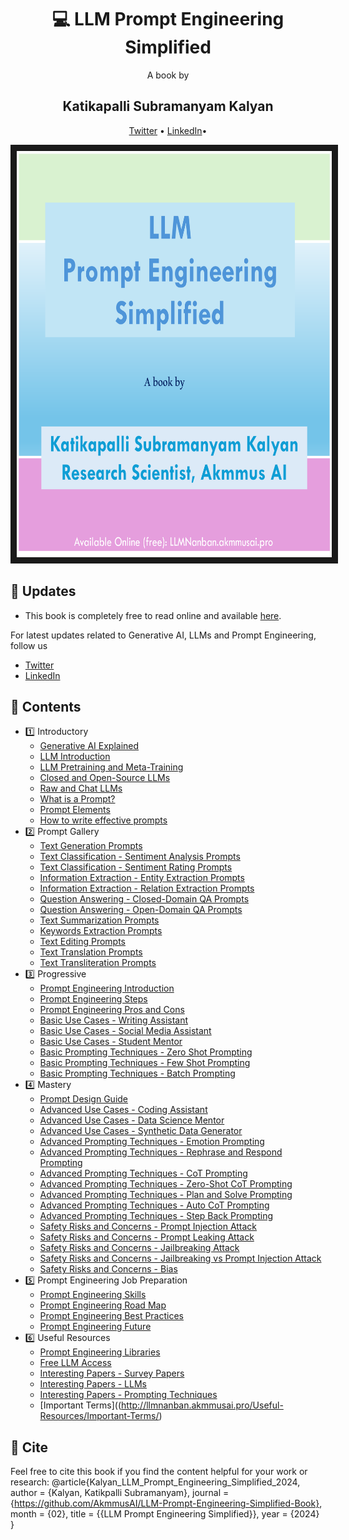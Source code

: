<div align="center">
  <h1> &#128187 LLM Prompt Engineering Simplified</h1>
  A book by 
  <h2> Katikapalli Subramanyam Kalyan </h2>
  <p align="center">
    <a href="https://twitter.com/kalyan_kpl">Twitter</a> • 
    <a href="https://www.linkedin.com/in/kalyanksnlp">LinkedIn</a>•
  </p>
</div>

<p align="center">
<img src="llm-pe.png" width="650" height="650" border="10"/>
</p>

## 📌 Updates 

- This book is completely free to read online and available [here](https://llmnanban.akmmusai.pro).

For latest updates related to Generative AI, LLMs and Prompt Engineering, follow us
- [Twitter](https://twitter.com/kalyan_kpl)
- [LinkedIn](https://www.linkedin.com/in/kalyanksnlp)

## 🧱 Contents
- 1️⃣ Introductory 
   - [Generative AI Explained](http://llmnanban.akmmusai.pro/Introductory/Generative-AI-Explained/)
   - [LLM Introduction](http://llmnanban.akmmusai.pro/Introductory/LLM-Introduction/)
   - [LLM Pretraining and Meta-Training](http://llmnanban.akmmusai.pro/Introductory/LLM-Training/)
   - [Closed and Open-Source LLMs](http://llmnanban.akmmusai.pro/Introductory/Closed-and-Open-Source-LLMs/)
   - [Raw and Chat LLMs](http://llmnanban.akmmusai.pro/Introductory/Raw-and-Chat-LLMs/)
   - [What is a Prompt?](http://llmnanban.akmmusai.pro/Introductory/What-is-a-prompt/)
   - [Prompt Elements](http://llmnanban.akmmusai.pro/Introductory/Prompt-Elements/)
   - [How to write effective prompts](http://llmnanban.akmmusai.pro/Introductory/How-to-Write-Effective-Prompts/)
- 2️⃣ Prompt Gallery
   - [Text Generation Prompts](http://llmnanban.akmmusai.pro/Prompt-Gallery/Text-Generation-Prompts/)
   - [Text Classification - Sentiment Analysis Prompts](http://llmnanban.akmmusai.pro/Prompt-Gallery/Sentiment-Analysis-Prompts/)
   - [Text Classification - Sentiment Rating Prompts](http://llmnanban.akmmusai.pro/Prompt-Gallery/Sentiment-Rating-Prompts/)
   - [Information Extraction - Entity Extraction Prompts](http://llmnanban.akmmusai.pro/Prompt-Gallery/Entity-Extraction-Prompts/)
   - [Information Extraction - Relation Extraction Prompts](http://llmnanban.akmmusai.pro/Prompt-Gallery/Relation-Extraction-Prompts/)
   - [Question Answering - Closed-Domain QA Prompts](http://llmnanban.akmmusai.pro/Prompt-Gallery/Closed-Domain-Question-Answering-Prompts/)
   - [Question Answering - Open-Domain QA Prompts](http://llmnanban.akmmusai.pro/Prompt-Gallery/Open-Domain-Question-Answering-Prompts/)
   - [Text Summarization Prompts](http://llmnanban.akmmusai.pro/Prompt-Gallery/Text-Summarization-Prompts/)
   - [Keywords Extraction Prompts](http://llmnanban.akmmusai.pro/Prompt-Gallery/Keywords-Extraction-Prompts/)
   - [Text Editing Prompts](http://llmnanban.akmmusai.pro/Prompt-Gallery/Text-Editing-Prompts/)
   - [Text Translation Prompts](http://llmnanban.akmmusai.pro/Prompt-Gallery/Text-Translation-Prompts/)
   - [Text Transliteration Prompts](http://llmnanban.akmmusai.pro/Prompt-Gallery/Text-Transliteration-Prompts/)
- 3️⃣ Progressive
   - [Prompt Engineering Introduction](http://llmnanban.akmmusai.pro/Progressive/Prompt-Engineering-Introduction/)
   - [Prompt Engineering Steps](http://llmnanban.akmmusai.pro/Progressive/Prompt-Engineering-Steps/)
   - [Prompt Engineering Pros and Cons](http://llmnanban.akmmusai.pro/Progressive/Prompt-Engineering-Pros-and-Cons/)
   - [Basic Use Cases - Writing Assistant](http://llmnanban.akmmusai.pro/Progressive/Writing-Assistant/)
   - [Basic Use Cases - Social Media Assistant](http://llmnanban.akmmusai.pro/Progressive/Social-Media-Assistant/)
   - [Basic Use Cases - Student Mentor](http://llmnanban.akmmusai.pro/Progressive/Student-Mentor/)
   - [Basic Prompting Techniques - Zero Shot Prompting](http://llmnanban.akmmusai.pro/Progressive/Zero-Shot-Prompting-explained/)
   - [Basic Prompting Techniques - Few Shot Prompting](http://llmnanban.akmmusai.pro/Progressive/Few-Shot-Prompting-explained/)
   - [Basic Prompting Techniques - Batch Prompting](http://llmnanban.akmmusai.pro/Progressive/Batch-Prompting-explained/)
- 4️⃣ Mastery
   - [Prompt Design Guide](http://llmnanban.akmmusai.pro/Mastery/Prompt-Design-Guide/)
   - [Advanced Use Cases - Coding Assistant](http://llmnanban.akmmusai.pro/Mastery/Coding-Assistant/)
   - [Advanced Use Cases - Data Science Mentor](http://llmnanban.akmmusai.pro/Mastery/Data-Science-Mentor/)
   - [Advanced Use Cases - Synthetic Data Generator](http://llmnanban.akmmusai.pro/Mastery/Synthetic-Data-Generator/)
   - [Advanced Prompting Techniques - Emotion Prompting](http://llmnanban.akmmusai.pro/Mastery/Emotion-Prompting-explained/)
   - [Advanced Prompting Techniques - Rephrase and Respond Prompting](http://llmnanban.akmmusai.pro/Mastery/Rephrase-and-Respond-Prompting-explained/)
   - [Advanced Prompting Techniques - CoT Prompting](http://llmnanban.akmmusai.pro/Mastery/CoT-Prompting-explained/)
   - [Advanced Prompting Techniques - Zero-Shot CoT Prompting](http://llmnanban.akmmusai.pro/Mastery/Zero-Shot-CoT-Prompting-explained/)
   - [Advanced Prompting Techniques - Plan and Solve Prompting](http://llmnanban.akmmusai.pro/Mastery/Plan-and-Solve-Prompting-explained/)
   - [Advanced Prompting Techniques - Auto CoT Prompting](http://llmnanban.akmmusai.pro/Mastery/Auto-CoT-Prompting-explained/)
   - [Advanced Prompting Techniques - Step Back Prompting](http://llmnanban.akmmusai.pro/Mastery/Step-Back-Prompting-explained/)
   - [Safety Risks and Concerns - Prompt Injection Attack](http://llmnanban.akmmusai.pro/Mastery/Prompt-Injection/)
   - [Safety Risks and Concerns - Prompt Leaking Attack](http://llmnanban.akmmusai.pro/Mastery/Prompt-Leaking/)
   - [Safety Risks and Concerns - Jailbreaking Attack](http://llmnanban.akmmusai.pro/Mastery/Jailbreaking/)
   - [Safety Risks and Concerns - Jailbreaking vs Prompt Injection Attack](http://llmnanban.akmmusai.pro/Mastery/Jailbreaking-Prompt-Injection/)
   - [Safety Risks and Concerns - Bias](http://llmnanban.akmmusai.pro/Mastery/Bias/)
 - 5️⃣ Prompt Engineering Job Preparation
   - [Prompt Engineering Skills](http://llmnanban.akmmusai.pro/PE-Job-Preparation/Prompt-Engineering-Skills/)
   - [Prompt Engineering Road Map](http://llmnanban.akmmusai.pro/PE-Job-Preparation/Prompt-Engineering-Road-Map/)
   - [Prompt Engineering Best Practices](http://llmnanban.akmmusai.pro/PE-Job-Preparation/Prompt-Engineering-Best-Practices/)
   - [Prompt Engineering Future](http://llmnanban.akmmusai.pro/PE-Job-Preparation/Prompt-Engineering-Future/)
 - 6️⃣ Useful Resources
    - [Prompt Engineering Libraries](http://llmnanban.akmmusai.pro/Useful-Resources/Prompt-Engineering-Libraries/)
    - [Free LLM Access](http://llmnanban.akmmusai.pro/Useful-Resources/Free-LLM-Access/)
    - [Interesting Papers - Survey Papers](http://llmnanban.akmmusai.pro/Useful-Resources/Survey-Papers/)
    - [Interesting Papers - LLMs](http://llmnanban.akmmusai.pro/Useful-Resources/LLMs/)
    - [Interesting Papers - Prompting Techniques](http://llmnanban.akmmusai.pro/Useful-Resources/Prompting-Techniques-Papers/)
    - [Important Terms]((http://llmnanban.akmmusai.pro/Useful-Resources/Important-Terms/)
  
## 📝 Cite
Feel free to cite this book if you find the content helpful for your work or research:
@article{Kalyan_LLM_Prompt_Engineering_Simplified_2024,
author = {Kalyan, Katikpalli Subramanyam},
journal = {https://github.com/AkmmusAI/LLM-Prompt-Engineering-Simplified-Book},
month = {02},
title = {{LLM Prompt Engineering Simplified}},
year = {2024}
}
   

